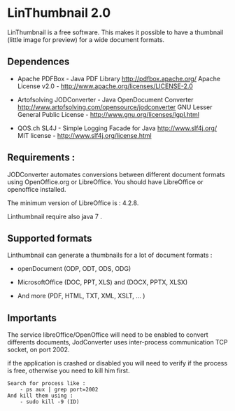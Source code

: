 LinThumbnail 2.0
================

LinThumbnail is a free software. This makes it possible to have a thumbnail (little image for preview) for a wide document formats.

Dependences
-----------
 * Apache PDFBox - Java PDF Library
   http://pdfbox.apache.org/
   Apache License v2.0 - http://www.apache.org/licenses/LICENSE-2.0

 * Artofsolving JODConverter - Java OpenDocument Converter
   http://www.artofsolving.com/opensource/jodconverter
   GNU Lesser General Public License - http://www.gnu.org/licenses/lgpl.html

 * QOS.ch SL4J - Simple Logging Facade for Java
   http://www.slf4j.org/
   MIT license - http://www.slf4j.org/license.html

Requirements :
-------------
JODConverter automates conversions between different document formats using OpenOffice.org or LibreOffice. You should have LibreOffice or openoffice installed.

The minimum version of LibreOffice is : 4.2.8.

Linthumbnail require also java 7 .

Supported formats
-----------------
Linthumbnail can generate a thumbnails for a lot of document formats :

 * openDocument (ODP, ODT, ODS, ODG)

 * MicrosoftOffice (DOC, PPT, XLS) and (DOCX, PPTX, XLSX)

 * And more (PDF, HTML, TXT, XML, XSLT, ... )

Importants
---------

The service libreOffice/OpenOffice will need to be enabled to convert differents documents,
JodConverter uses inter-process communication TCP socket, on port 2002.

if the application is crashed or disabled you will need to verify if the process is free, otherwise you need to kill him first.

    Search for process like :
        - ps aux | grep port=2002
    And kill them using :
        - sudo kill -9 (ID)
